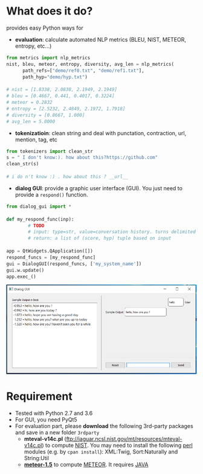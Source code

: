 # What does it do?
provides easy Python ways for
*  **evaluation**: calculate automated NLP metrics (BLEU, NIST, METEOR, entropy, etc...)
```python
from metrics import nlp_metrics
nist, bleu, meteor, entropy, diversity, avg_len = nlp_metrics(
	  path_refs=["demo/ref0.txt", "demo/ref1.txt"], 
	  path_hyp="demo/hyp.txt")
	  
# nist = [1.8338, 2.0838, 2.1949, 2.1949]
# bleu = [0.4667, 0.441, 0.4017, 0.3224]
# meteor = 0.2832
# entropy = [2.5232, 2.4849, 2.1972, 1.7918]
# diversity = [0.8667, 1.000]
# avg_len = 5.0000
```
* **tokenizatioin**: clean string and deal with punctation, contraction, url, mention, tag, etc
```python
from tokenizers import clean_str
s = " I don't know:). how about this?https://github.com"
clean_str(s)

# i do n't know :) . how about this ? __url__
```
* **dialog GUI**: provide a graphic user interface (GUI). You just need to provide a `respond()` function.
```python
from dialog_gui import *

def my_respond_func(inp):
        # TODO
        # input: type=str, value=conversation history. turns delimited by 'EOS'
        # return: a list of (score, hyp) tuple based on input
        
app = QtWidgets.QApplication([])
respond_funcs = [my_respond_func]
gui = DialogGUI(respond_funcs, ['my_system_name'])
gui.w.update()
app.exec_()
```
![](fig/dialog-GUI.PNG)


# Requirement
* Tested with Python 2.7 and 3.6
* For GUI, you need PyQt5
* For evaluation part, please **download** the following 3rd-party packages and save in a new folder `3rdparty`
	* **mteval-v14c.pl** (ftp://jaguar.ncsl.nist.gov/mt/resources/mteval-v14c.pl) to compute [NIST](http://www.mt-archive.info/HLT-2002-Doddington.pdf). You may need to install the following [perl](https://www.perl.org/get.html) modules (e.g. by `cpan install`): XML:Twig, Sort:Naturally and String:Util 
	* [**meteor-1.5**](http://www.cs.cmu.edu/~alavie/METEOR/download/meteor-1.5.tar.gz) to compute [METEOR](http://www.cs.cmu.edu/~alavie/METEOR/index.html). It requires [JAVA](https://www.java.com/en/download/help/download_options.xml)


